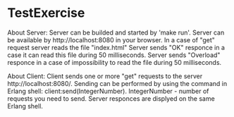 # TestExercise

About Server:
Server can be builded and started by 'make run'.
Server can be available by http://localhost:8080 in your browser.
In a case of "get" request server reads the file "index.html"
Server sends "OK" responce in a case it can read this file during 50 milliseconds.
Server sends "Overload" responce in a case of impossibility to read the file during 50 milliseconds.


About Client:
Client sends one or more "get" requests to the server http://localhost:8080/. 
Sending can be performed by using the command in Erlang shell: client:send(IntegerNumber). IntegerNumber - number of requests you need to send.
Server responces are displyed on the same Erlang shell.
